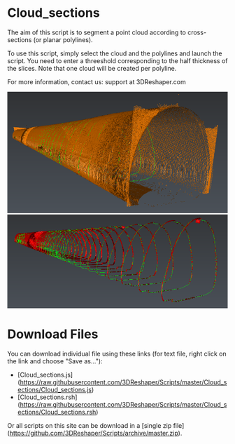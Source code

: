 # Cloud_sections

The aim of this script is to segment a point cloud according to cross-sections (or planar polylines). 

To use this script, simply select the cloud and the polylines and launch the script. You need to enter a threeshold corresponding to the half thickness of the slices. Note that one cloud will be created per polyline. 

For more information, contact us: support at 3DReshaper.com

![alt text](https://raw.githubusercontent.com/3DReshaper/Scripts/master/Cloud_sections/ScreenShot1.png "screenshot1")
![alt text](https://raw.githubusercontent.com/3DReshaper/Scripts/master/Cloud_sections/ScreenShot2.png "screenshot2")

# Download Files

You can download individual file using these links (for text file, right click on the link and choose "Save as..."):

- [Cloud_sections.js] (https://raw.githubusercontent.com/3DReshaper/Scripts/master/Cloud_sections/Cloud_sections.js)
- [Cloud_sections.rsh] (https://raw.githubusercontent.com/3DReshaper/Scripts/master/Cloud_sections/Cloud_sections.rsh)

Or all scripts on this site can be download in a [single zip file] (https://github.com/3DReshaper/Scripts/archive/master.zip).
